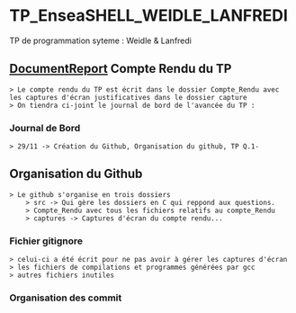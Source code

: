 # TP_EnseaSHELL_WEIDLE_LANFREDI
TP de programmation syteme : Weidle &amp; Lanfredi 

## [DocumentReport](Compte_Rendu/README.md) Compte Rendu du TP 
    > Le compte rendu du TP est écrit dans le dossier Compte_Rendu avec les captures d'écran justificatives dans le dossier capture
    > On tiendra ci-joint le journal de bord de l'avancée du TP :
 ### Journal de Bord
    > 29/11 -> Création du Github, Organisation du github, TP Q.1-

## Organisation du Github
    > Le github s'organise en trois dossiers 
        > src -> Qui gère les dossiers en C qui reppond aux questions.
        > Compte_Rendu avec tous les fichiers relatifs au compte_Rendu
        > captures -> Captures d'écran du compte rendu...
### Fichier gitignore
    > celui-ci a été écrit pour ne pas avoir à gérer les captures d'écran 
    > les fichiers de compilations et programmes générées par gcc
    > autres fichiers inutiles 

### Organisation des commit 
